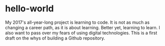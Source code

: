 # hello-world
My 2017's all-year-long project is learning to code. It is not as much as changing a career path, as it is about learning. Better yet, learning to learn. I also want to pass over my fears of using digital technologies. This is a first draft on the whys of building a Github repository.
